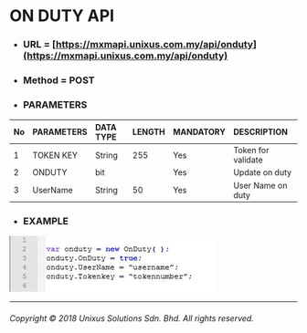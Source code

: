 # ON DUTY API

* ### URL = [https://mxmapi.unixus.com.my/api/onduty](https://mxmapi.unixus.com.my/api/onduty)
* ### Method = POST 
* ### PARAMETERS

| No | PARAMETERS | DATA TYPE | LENGTH | MANDATORY | DESCRIPTION |
| :--- | :--- | :--- | :--- | :--- | :--- |
| 1 | TOKEN KEY | String | 255 | Yes | Token for validate |
| 2 | ONDUTY | bit |  | Yes | Update on duty |
| 3 | UserName | String | 50 | Yes | User Name on duty |



* ### EXAMPLE

![](/assets/onduty.JPG)

---

###### Copyright © 2018 Unixus Solutions Sdn. Bhd. All rights reserved.





